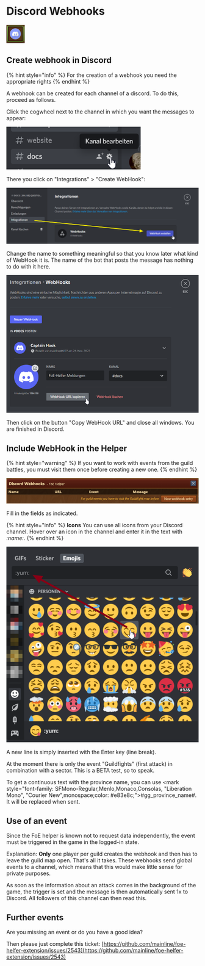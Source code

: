 # Discord Webhooks

![Aufbau](./.images/modul-icon.png)

## Create webhook in Discord

{% hint style="info" %}
For the creation of a webhook you need the appropriate rights
{% endhint %}

A webhook can be created for each channel of a discord. To do this, proceed as follows.

Click the cogwheel next to the channel in which you want the messages to appear:

![Aufbau](./.images/search-channel.png)

There you click on "Integrations" > "Create WebHook":

![Aufbau](./.images/integration-create-webhook.png)

Change the name to something meaningful so that you know later what kind of WebHook it is. The name of the bot that posts the message has nothing to do with it here.

![Aufbau](./.images/change-name-and-save.png)

Then click on the button "Copy WebHook URL" and close all windows. You are finished in Discord.

## Include WebHook in the Helper

{% hint style="warning" %}
If you want to work with events from the guild battles, you must visit them once before creating a new one.
{% endhint %}

![Übersicht](./.images/overview.png)

Fill in the fields as indicated.

{% hint style="info" %}
**Icons** You can use all icons from your Discord channel. Hover over an icon in the channel and enter it in the text with _:name:_.
{% endhint %}

![Aufbau](./.images/emojis.png)

A new line is simply inserted with the Enter key (line break).

At the moment there is only the event "Guildfights" (first attack) in combination with a sector. This is a BETA test, so to speak.

To get a continuous text with the province name, you can use <mark style="font-family: SFMono-Regular,Menlo,Monaco,Consolas, "Liberation Mono", "Courier New",monospace;color: #e83e8c;">#gg_province_name#</mark>. It will be replaced when sent.

## Use of an event

Since the FoE helper is known not to request data independently, the event must be triggered in the game in the logged-in state.

Explanation: **Only** one player per guild creates the webhook and then has to leave the guild map open. That's all it takes. These webhooks send global events to a channel, which means that this would make little sense for private purposes.

As soon as the information about an attack comes in the background of the game, the trigger is set and the message is then automatically sent 1x to Discord. All followers of this channel can then read this.

## Further events

Are you missing an event or do you have a good idea?

Then please just complete this ticket: [https://github.com/mainIine/foe-helfer-extension/issues/2543](https://github.com/mainIine/foe-helfer-extension/issues/2543)